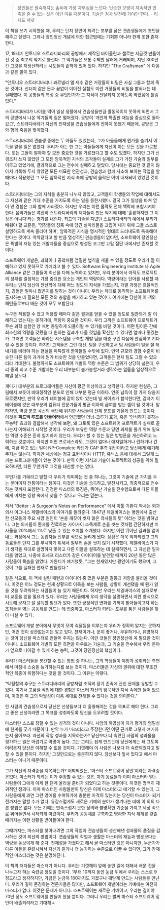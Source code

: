 > 장인들은 원숙해지는 솜씨에 가장 자부심을 느낀다. 단순한 모방이 지속적인 만족을 줄 수 없는 것은 이런 이유 때문이다. 기술은 점차 발전해 가야만 한다. - 리처드 세넷

이 책을 쓰기 시작했을 때, 우리는 단지 장인이 되려는 포부를 품은 견습생들에게 조언을 해주고 싶었다. 그러나 장인정신 개념에 의한 접근법에는 기회뿐 아니라 한계 또한 존재한다.

17, 18세기 안토니오 스트라디바리의 공방에서 제작된 바이올린과 첼로는 지금껏 만들어진 것 중 최고의 악기로 불린다. 그 악기들은 보통 수백만 달러에 거래되며, 지난 300년간 그것을 재생산하려는 시도들이 숱하게 있어 왔다. 하지만 "The Craftsman" 에 다음과 같은 말이 있다.

"안토니오 스트라디바리나 과르넬리 델 제수 같은 거장들의 비밀은 사실 그들과 함께 죽은 것이다. 산더미 같은 돈과 끝없이 이어진 실험도 이런 거장들의 비밀을 밝혀내는 데 실패했다. 이 공방들의 특성 중 무엇인가가 그 지식이 전달되지 못하도록 막았음에 틀림없다."

스트라디바리가 나이를 먹어 일상 생활에서 견습생들만큼 활동적이지 못하게 되면서 그의 공방에서 나온 악기들의 질은 떨어졌다. 공방이 '개인의 특출한 재능을 중심으로 돌아갔고', 스트라디바리가 자신의 천재성을 견습생들에게 전하지 못했기 때문에, 공방은 그와 함께 죽음을 맞이했다.

스트라디바리의 견습생 중에는 두 아들도 있었는데, 그가 아들들에게 뭔가를 숨겨서 이득을 얻을 일은 없었다. 우리가 아는 한 그는 아들들에게 자신이 아는 모든 것을 가르쳤다. 또는 그들이 알아야 할 모든 중요한 것을 가르쳤다고 할 수도 있겠다. 하지만 그가 신경조차 쓰지 않았던 그 모든 암묵적인 지식의 조각들이 실제로 그가 가진 기술의 일부를 이루고 있었기에, 결과적으로 그는 전수에 실패하고 말았다. 당시에는 중요한 것 같지 않아서 기록해 두지 않았던 모든 미묘한 연관성과, 견습생과 함께 사소해 보이는 작업을 할 때마다 적용했던 그 모든 암묵적인 지식 속에 공방의 몰락은 이미 내재되어 있었던 것이다.

스트라디바리는 그의 지식을 충분히 나누지 않았고, 고객들이 학생들의 작업에 대해서도 그 자신과 같은 기대 수준을 가지도록 하는 일을 등한시했다. 결국 그가 일생을 바쳐 얻어 낸 경험은 그와 함께 사라졌다. 하지만 우리는 이런 몰락도 전체 맥락에 포함시켜야 한다. 음악가들은 여전히 스트라디바리의 제자들이 만든 악기에 대해 '훌륭하지만 그 이상은 아니다'라는 평가를 내린다. 최고의 기술을 지녔던 스트라디바리의 예에서 우리가 배워야 할 교훈은, '명장들의 침묵 속에 담긴 실마리들을 끄집어 내기 위해 그들 스스로 설명하도록 계속 졸라야 하며', 암묵적인 지식을 명시적인 형태로 드러내도록 독촉해야 한다는 것이다. 악착같다고 할 만큼 열성적인 견습생들이 없다면, 소프트웨어 장인정신은 특별히 재능 있는 개발자들을 중심으로 형성된 조그만 고립 집단 내에서만 존재할 것이다.

소프트웨어 개발은, 과학이나 공학처럼 엄밀한 법칙을 세울 수 있을 정도로 우리가 잘 이해하고 있지 못하므로 기예라고 볼 수 있다. Software Engineering Institute 나 Agile Alliance 같은 그룹들이 최선을 다해 노력하고 있지만, 우리 분야에서 아직도 프로젝트의 성패를 결정하는 가장 중요한 요소는 개인의 역량이다. 역량이라는 단어를 사용할 때 우리는 단지 당신이 전산학에 대해 어느 정도의 지식을 가졌는지, 개발 과정은 효율적인지, 경험은 얼마나 많은지를 말하는 것이 아니다. 우리는 제대로 동작하는 소프트웨어를 출시하는 데 필요한 모든 것의 총합을 얘기하고 있는 것이다. 여기에는 당신이 이 책의 패턴들로부터 배운 것이 모두 포함된다. 

누구든 적용할 수 있고 적용할 때마다 같은 결과를 얻을 수 있을 정도로 일관되게 잘 이해하고 있는지는 못하기에, 역량이 중요한 것이다. 우리 고객은 소프트웨어 프로젝트가 무슨 과학 실험인 양 매번 동일하게 되풀이될 수 있기를 바랄 것이다. 어떤 팀이든 간에 최소한의 역량을 갖췄을 때 원하는 결과가 나올 것임을 확신할 수 있다면 얼마나 좋겠는가. 그러면 고객들은 바라는 시스템을 구축할 개발 팀을 대충 꾸린 다음에 안심하고 기다릴 수 있을 것이다. 하지만 고객들은 그런 대신, 팀을 구성하고서 팀 사람들이 일을 잘 해내기를 바라야 하는 현실을 마뜩잖게 받아들일 수밖에 없다. 만약 규모와 경험 수준이 비슷한 다른 팀이 과거에 뭔가 비슷한 것을 만들었다면, 고객들은 현재 팀도 그럴 수 있으리라 기대한다. 불행하게도 소프트웨어 개발의 역량 수준은 그 범위가 상당히 넓은데, 우리 중의 최고 수준 개발자는 우리 대부분이 불가능할거라 생각하는 일들을 일상적으로 해낼 정도다.

게다가 대부분의 프로그래머들은 자신이 평균 이상이라고 생각한다. 하지만 현실은, 그림에서 보듯이 비대칭적인 분포로 인해 대부분 평균 이하다. 언뜻 납득이 잘 가지 않을지 모르겠지만, 만약 우리가 테이블에 같이 앉아 있는데 빌 게이츠가 합석한다면, 갑자기 이 테이블에 앉은 대부분의 컴퓨터 전문가들이 평균 이하의 급여를 받는 셈이 될 것이다. 말하자면, 역량 분포 곡선의 극단에 위치한 사람들이 전체 분포를 기울게 만드는 것이다. 이것을 **피드백 루프를 만들어라**에서 언급했던 더닝-크루거 효과, 혹은 '인식하지 못하는 무능력' 효과와 결합해서 생각해 보면, 왜 그토록 많은 소프트웨어 프로젝트가 실패로 끝나는지 이해되기 시작할 것이다. 우리가 보유한 역량 수준과 당면 과제를 풀기 위해 필요한 역량 수준은 흔히 일치하지 않는다. 우리가 할 수 있는 일은 방법론을 개선하려고 노력하는 것뿐이다. 하지만 어떤 프로세스라도, 그것이 얼마나 애자일하거나 린하거나 간에, 지금 하고 있는 일이 NP-Complete 라던가 CAP 추측 위반이라고 당신에게 얘기해 주지는 않는다. 하지만 세상에는 정규 표현식이나 HTTP, 유닉스 등에 대해서 그렇게 느끼는 프로그래머들이 있는 것이다. 만약 이런 지식과 기술이 프로젝트의 성공을 위해 필요하다면, 다른 무언가로 그것을 대신할 수는 없다.

무언가를 기예라고 말할 때 우리가 의미하는 것 중 하나는, 그것이 기술에 큰 가치를 두는 분야이자 전통이라는 점이다. 이것은 기술을 습득하고, 발전시키고, 최종적으로 전수하는 것까지 포함한다. 진정한 마스터의 특징은, 뛰어난 기술을 전수함으로써 다른 이들에게 미치는 영향 속에서 찾을 수 있다고 우리는 믿는다. 

저서 "Better : A Surgeon's Notes on Performance" 에서 아툴 가완디 박사는 외과 의사 이그나스 제멜바이스의 이야기를 들려준다. 1847년 제멜바이스는 병원에서 출산한 산모들의 주요 사망 원인이 '손을 깨끗이 씻지 않은 의사들의 탓' 이라는 것을 밝혀냈다. 그는 의사들이 환자를 진료하는 사이사이 소독제로 손을 씻는 것처럼 간단하지만 치사율을 20%에서 1%로 낮출 수 있는 조치를 소개했다. 하지만 이런 뛰어난 결과를 얻어내는 과정에서 그는 동업자들 전부를 적으로 돌리게 됐다. 상황은 더욱 악화되었고 그의 동료들은 단지 그를 무시하기 위해서 일부러 손을 씻지 않기 시작했다. 제멜바이스가 자기 생각을 제대로 설명하지 못하고 다른 이들을 설득하는 데 실패하면서, 그 자신은 일자리를 잃었고, 나중에 조세프 리스터가 같은 아이디어를 발견할 때까지 20년 동안 많은 사람들이 목숨을 잃었다. 가완디가 얘기했듯, "그는 천재였지만 광인이기도 했으며, 그것이 그를 실패한 천재로 만들었다."

같은 식으로, 이 책에 실린 패턴과 아이디어 중 많은 부분은 갈등과 저항을 불러올 것이다. 이것은 어느 정도는 현재 상황으로 이득을 보는 사람들, 상황이 개선됐을 때 뭔가 잃을 것을 두려워하는 사람들이 늘 있기 때문이다. 하지만 우리는 제멜바이스의 실패로부터 교훈을 얻을 필요가 있다. 우리는 사람들에게 우리 생각을 설명하면서 이런 방식으로 시도해 보자고 잘 설득할 필요가 있다. 또한 긍정적인 변화를 기꺼이 받아들이고자 하는 조직들을 엮는 공동체를 만드는 데 집중하고, 마스터가 되려는 포부를 품은 사람들을 찾아 나설 수 있다.

소프트웨어 개발 분야에서 무엇이 모여 숙달됨을 이루는지 우리가 정확히 알지는 못하지만, 어떤 것이 상관없는지는 알고 있다. 천재이거나, 운이 좋거나, 부유하거나, 유명해지는 것이 당신을 마스터로 만들어 주지는 않는다. 이런 것들은 장인정신에 꼭 필요한 것이 아니다. 소프트웨어 개발의 모든 측면을 아우르는 기술과, 그 기술을 전수해서 우리 분야가 앞으로 나아갈 수 있게 하는 능력, 그것이 장인정신의 핵심이다.

우리가 마스터들을 분간할 수 있는 방법 중 하나는, 그의 학생들이 야망과 성취라는 측면에서 마침내 스승을 능가하는지를 보는 것이다. 마스터들은 자신의 권위에 대한 무조건적인 복종이 위험하다는 것을 알 것이다. 그 이유는 이렇다.

"탁월함의 추구는 스트라디바리의 공방처럼 조직의 장기 존속에 관한 문제를 유발할 수 있다. 여기서 고품질 작업에 대한 경험은 마스터 자신의 암묵적인 지식 속에만 들어 있으며, 이것은 즉 그의 탁월성이 다음 세대로 전해질 수 없다는 것을 의미한다."

한 사람의 견습생으로서 당신은 선생들보다 더 훌륭해지는 것을 목표로 해야 한다. 그리고 좋은 선생이라면 그 목표를 성취하도록 당신을 도우려할 것이다.

마스터란 스스로 칭할 수 있는 성격의 것이 아니다. 사암의 허영심이 자기 평가의 엄밀성에 한계를 긋기 때문이다. 만약 누가 마스터라고 주장한다면 어떤 근거로 그렇게 얘기하는지 물어보라. 자신의 작업 성과를 지목하는가? 당신보다 더 숙련된 사람의 성과물을 평가하는 일은 어렵기로 악명이 높다. 그는 그리도 쉽게 만드는데 당신에게는 왜 그토록 어려운지 당신은 이해할 수 없을 것이다. 기껏해야 이 사람은 나보다 더 숙련되었다고 말할 수 있을 뿐이다. 하지만 그것만으로는 충분하지 않다. 당신보다 앞서 있다고 해서 마스터는 아니기 때문이다. 

그가 자신의 자격증을 지목하는가? 어찌되었든, '마스터 소프트웨어 장인'이라는 자격증은없다. 마스터가 되려는 이가 주장할 수 있는 것은, 자기 동료들과 이미 마스터라 믿는 사람들이 그에게 이제 한 단계 올라설 준비가 되었다고 하는 것뿐이다. 이것은 명백히 재귀적인 정의다. 이미 마스터인 사람들만이 당신은 이제 마스터라고 얘기할 수 있는데, 그 사람들에게 과연 그런 영예를 수여하기에 충분한 자격이 있는지는 당신이 마스터가 되기 전까지는 말할 수가 없다. 유감스럽게도 새로운 기예의 분야가 생겨나는 데에 이 외의 다른 방법은 없다. 모든 기예는 만족스럽지 못한 정의와 불명확한 기준을 가지고 세상 속으로 뛰어들면서 시작되게 마련이다. 우리가 공동체를 구축하고 명확한 지식 체계를 갖출 때까지는 이런 상황을 받아들여야 한다. 

그때까지는, 마스터를 찾아내려면 그의 작업과 견습생들이 생산해낸 성과물의 품질을 검사하는 것이 최선의 방법이다. 견습생들의 작업과 생활은 마스터의 재능과 행운보다는 역량을 돋보이게 해 준다. 천재성을 가졌다고 해서 곧 마스터인 것은 아니지만, 누군가가 다른 이들을 훈련시켜서 자신과 같거나 더 능가하는 수준으로 이끌 수 있다면, 그가 잠재적인 마스터라는 것은 분명해진다.

이 책의 저자들은 마스터가 아니다. 우리는 기껏해야 앞에 놓인 길에 대해서 배운 것을 나누고자 하는 숙련공 정도일 것이다. 1부터 10까지 놓인 눈금 위에서 우리는 스스로 9 정도라고 생각하지만, 가끔은 눈금이 100까지도 가겠구나 깨닫게 만드는 사람들을 만난다. 우리가 깊이 존경하는 전문가들은 많지만, 소프트웨어 개발이라는 기예에는 여전히 마스터가 없다. 이것은 문제가 아니다. 소프트웨어는 새로운 기예이고, 우리는 길어야 70년 정도 소프트웨어를 만들어 왔을 뿐이다. 그러니 우리는 벌써 마스터 소프트웨어 장인이 배출되리라고 기대해ㅅ